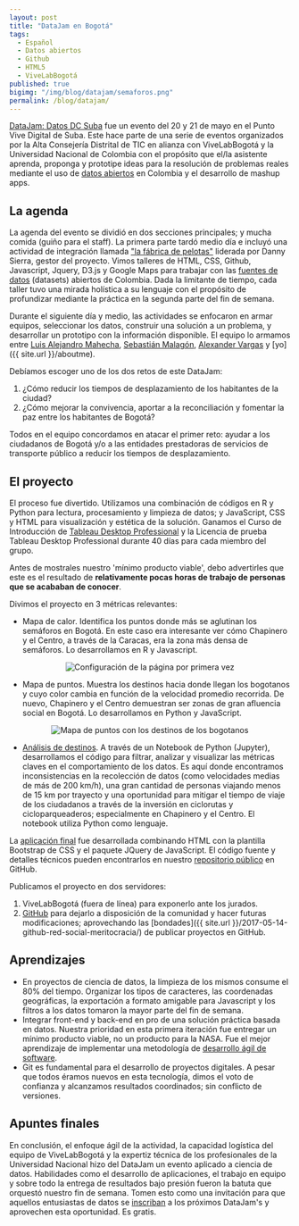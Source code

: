 ```yaml
---
layout: post
title: "DataJam en Bogotá"
tags:
  - Español
  - Datos abiertos
  - Github
  - HTML5
  - ViveLabBogotá
published: true
bigimg: "/img/blog/datajam/semaforos.png"
permalink: /blog/datajam/
---
```

[DataJam: Datos DC Suba](http://datosdc.vivelabbogota.com/) fue un evento del 20 y 21 de mayo en el Punto Vive Digital de Suba. Este hace parte de una serie de eventos organizados por la Alta Consejería Distrital de TIC en alianza con ViveLabBogotá y la Universidad Nacional de Colombia con el propósito que el/la asistente aprenda, proponga y prototipe ideas para la resolución de problemas reales mediante el uso de [datos abiertos](http://www.datos.gov.co) en Colombia y el desarrollo de mashup apps. 

## La agenda
La agenda del evento se dividió en dos secciones principales; y mucha comida (guiño para el staff). La primera parte tardó medio día e incluyó una actividad de integración llamada ["la fábrica de pelotas"](https://www.youtube.com/watch?v=-tMcQBfJPOo) liderada por Danny Sierra, gestor del proyecto. Vimos talleres de HTML, CSS, Github, Javascript, Jquery, D3.js y Google Maps para trabajar con las [fuentes de datos](http://datos.gov.co) (datasets) abiertos de Colombia. Dada la limitante de tiempo, cada taller tuvo una mirada holística a su lenguaje con el propósito de profundizar mediante la práctica en la segunda parte del fin de semana.

Durante el siguiente día y medio, las actividades se enfocaron en armar equipos, seleccionar los datos, construir una solución a un problema, y desarrollar un prototipo con la información disponible. El equipo lo armamos entre [Luis Alejandro Mahecha](https://www.linkedin.com/in/lamahechag/), [Sebastián Malagón](https://www.linkedin.com/in/sebasti%C3%A1n-malag%C3%B3n-p%C3%A9rez-17768b125/), [Alexander Vargas](https://www.linkedin.com/in/alexander-vargas-7b428111b/) y [yo]({{ site.url }}/aboutme).

Debíamos escoger uno de los dos retos de este DataJam:
1. ¿Cómo reducir los tiempos de desplazamiento de los habitantes de la ciudad?
2. ¿Cómo mejorar la convivencia, aportar a la reconciliación y fomentar la paz entre los habitantes de Bogotá?

Todos en el equipo concordamos en atacar el primer reto: ayudar a los ciudadanos de Bogotá y/o a las entidades prestadoras de servicios de transporte público a reducir los tiempos de desplazamiento.

## El proyecto

El proceso fue divertido. Utilizamos una combinación de códigos en R y Python para lectura, procesamiento y limpieza de datos; y JavaScript, CSS y HTML para visualización y estética de la solución. Ganamos el Curso de Introducción de [Tableau Desktop Professional](https://www.tableau.com/products/desktop) y la Licencia de prueba Tableau Desktop Professional durante 40 días para cada miembro del grupo.

Antes de mostrales nuestro 'mínimo producto viable', debo advertirles que este es el resultado de __relativamente pocas horas de trabajo de personas que se acababan de conocer__. 

Divimos el proyecto en 3 métricas relevantes:
* Mapa de calor. Identifica los puntos donde más se aglutinan los semáforos en Bogotá. En este caso era interesante ver cómo Chapinero y el Centro, a través de la Caracas, era la zona más densa de semáforos. Lo desarrollamos en R y Javascript.

<div style="text-align:center;">
  <a>
    <img src="http://camicabrera.com/img/blog/datajam/semafotos.png" alt="Configuración de la página por primera vez">
  </a>
</div>

* Mapa de puntos. Muestra los destinos hacia donde llegan los bogotanos y cuyo color cambia en función de la velocidad promedio recorrida. De nuevo, Chapinero y el Centro demuestran ser zonas de gran afluencia social en Bogotá. Lo desarrollamos en Python y JavaScript.

<div style="text-align:center;">
  <a>
    <img src="http://camicabrera.com/img/blog/datajam/destinos.png" alt="Mapa de puntos con los destinos de los bogotanos">
  </a>
</div>

* [Análisis de destinos](https://github.com/cecabrera/datosbogota/blob/master/Mejorar%20tiempo%20de%20desplazamiento.ipynb). A través de un Notebook de Python (Jupyter), desarrollamos el código para filtrar, analizar y visualizar las métricas claves en el comportamiento de los datos. Es aquí donde encontramos inconsistencias en la recolección de datos (como velocidades medias de más de 200 km/h), una gran cantidad de personas viajando menos de 15 km por trayecto y una oportunidad para mitigar el tiempo de viaje de los ciudadanos a través de la inversión en ciclorutas y cicloparqueaderos; especialmente en Chapinero y el Centro. El notebook utiliza Python como lenguaje.

La [aplicación final](http://camicabrera.com/datosbogota/) fue desarrollada combinando HTML con la plantilla Bootstrap de CSS y el paquete JQuery de JavaScript. El código fuente y detalles técnicos pueden encontrarlos en nuestro [repositorio público](https://github.com/cecabrera/datosbogota) en GitHub.

Publicamos el proyecto en dos servidores:

1. ViveLabBogotá (fuera de línea) para exponerlo ante los jurados.
2. [GitHub](http://camicabrera.com/datosbogota) para dejarlo a disposición de la comunidad y hacer futuras modificaciones; aprovechando las [bondades]({{ site.url }}/2017-05-14-github-red-social-meritocracia/) de publicar proyectos en GitHub.

## Aprendizajes
* En proyectos de ciencia de datos, la limpieza de los mismos consume el 80% del tiempo. Organizar los tipos de caracteres, las coordenadas geográficas, la exportación a formato amigable para Javascript y los filtros a los datos tomaron la mayor parte del fin de semana.
* Integrar front-end y back-end en pro de una solución práctica basada en datos. Nuestra prioridad en esta primera iteración fue entregar un mínimo producto viable, no un producto para la NASA. Fue el mejor aprendizaje de implementar una metodología de [desarrollo ágil de software](https://en.wikipedia.org/wiki/Scrum_(software_development)).
* Git es fundamental para el desarrollo de proyectos digitales. A pesar que todos éramos nuevos en esta tecnología, dimos el voto de confianza y alcanzamos resultados coordinados; sin conflicto de versiones. 

## Apuntes finales
En conclusión, el enfoque ágil de la actividad, la capacidad logística del equipo de ViveLabBogotá y la expertiz técnica de los profesionales de la Universidad Nacional hizo del DataJam un evento aplicado a ciencia de datos. Habilidades como el desarrollo de aplicaciones, el trabajo en equipo y sobre todo la entrega de resultados bajo presión fueron la batuta que orquestó nuestro fin de semana. Tomen esto como una invitación para que aquellos entusiastas de datos se [inscriban](http://datosdc.vivelabbogota.com) a los próximos DataJam's y aprovechen esta oportunidad. Es gratis.